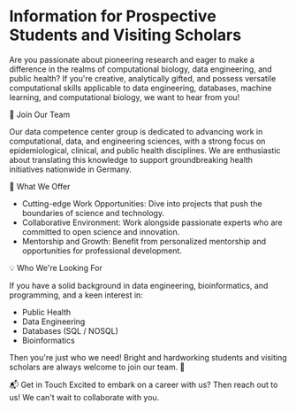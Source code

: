 # Information for Prospective Students and Visiting Scholars
Are you passionate about pioneering research and eager to make a difference in the realms of computational biology, data engineering, and public health? If you're creative, analytically gifted, and possess versatile computational skills applicable to data engineering, databases, machine learning, and computational biology, we want to hear from you!

🧠 Join Our Team

Our data competence center group is dedicated to advancing work in computational, data, and engineering sciences, with a strong focus on epidemiological, clinical, and public health disciplines. We are enthusiastic about translating this knowledge to support groundbreaking health initiatives nationwide in Germany.

🌟 What We Offer
- Cutting-edge Work Opportunities: Dive into projects that push the boundaries of science and technology.
- Collaborative Environment: Work alongside passionate experts who are committed to open science and innovation.
- Mentorship and Growth: Benefit from personalized mentorship and opportunities for professional development.

💡 Who We're Looking For

If you have a solid background in data engineering, bioinformatics, and programming, and a keen interest in:
- Public Health
- Data Engineering
- Databases (SQL / NOSQL) 
- Bioinformatics

Then you're just who we need! Bright and hardworking students and visiting scholars are always welcome to join our team. 🚀

📬 Get in Touch
Excited to embark on a career with us? Then reach out to us! We can't wait to collaborate with you.

